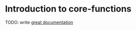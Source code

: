 # Introduction to core-functions

TODO: write [great documentation](http://jacobian.org/writing/what-to-write/)
